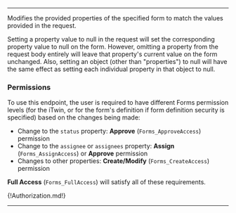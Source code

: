 ---

Modifies the provided properties of the specified form to match the values provided in the request.

Setting a property value to null in the request will set the corresponding property value to null on the form. However, omitting a property from the request body entirely will leave that property's current value on the form unchanged.  Also, setting an object (other than "properties") to null will have the same effect as setting each individual property in that object to null.

### Permissions

To use this endpoint, the user is required to have different Forms permission levels (for the iTwin, or for the form's definition if form definition security is specified) based on the changes being made:

- Change to the `status` property: **Approve** (`Forms_ApproveAccess`) permission
- Change to the `assignee` or `assignees` property: **Assign** (`Forms_AssignAccess`) or **Approve** permission
- Changes to other properties: **Create/Modify** (`Forms_CreateAccess`) permission

**Full Access** (`Forms_FullAccess`) will satisfy all of these requirements.

{!Authorization.md!}

---